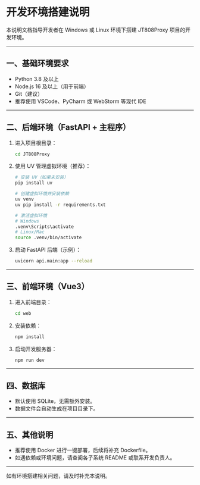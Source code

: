 # 开发环境搭建说明

本说明文档指导开发者在 Windows 或 Linux 环境下搭建 JT808Proxy 项目的开发环境。

---

## 一、基础环境要求

- Python 3.8 及以上
- Node.js 16 及以上（用于前端）
- Git（建议）
- 推荐使用 VSCode、PyCharm 或 WebStorm 等现代 IDE

---

## 二、后端环境（FastAPI + 主程序）

1. 进入项目根目录：
   ```bash
   cd JT808Proxy
   ```
2. 使用 UV 管理虚拟环境（推荐）：
   ```bash
   # 安装 UV（如果未安装）
   pip install uv
   
   # 创建虚拟环境并安装依赖
   uv venv
   uv pip install -r requirements.txt
   
   # 激活虚拟环境
   # Windows
   .venv\Scripts\activate
   # Linux/Mac
   source .venv/bin/activate
   ```
3. 启动 FastAPI 后端（示例）：
   ```bash
   uvicorn api.main:app --reload
   ```

---

## 三、前端环境（Vue3）

1. 进入前端目录：
   ```bash
   cd web
   ```
2. 安装依赖：
   ```bash
   npm install
   ```
3. 启动开发服务器：
   ```bash
   npm run dev
   ```

---

## 四、数据库

- 默认使用 SQLite，无需额外安装。
- 数据文件会自动生成在项目目录下。

---

## 五、其他说明

- 推荐使用 Docker 进行一键部署，后续将补充 Dockerfile。
- 如遇依赖或环境问题，请查阅各子系统 README 或联系开发负责人。

---

如有环境搭建相关问题，请及时补充本说明。 